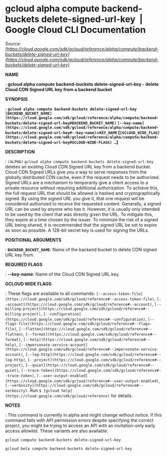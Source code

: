 # gcloud alpha compute backend-buckets delete-signed-url-key  |  Google Cloud CLI Documentation

*Source: [https://cloud.google.com/sdk/gcloud/reference/alpha/compute/backend-buckets/delete-signed-url-key](https://cloud.google.com/sdk/gcloud/reference/alpha/compute/backend-buckets/delete-signed-url-key)*

**NAME**

: **gcloud alpha compute backend-buckets delete-signed-url-key - delete Cloud CDN Signed URL key from a backend bucket**

**SYNOPSIS**

: **`gcloud alpha compute backend-buckets delete-signed-url-key` `[BACKEND_BUCKET_NAME](https://cloud.google.com/sdk/gcloud/reference/alpha/compute/backend-buckets/delete-signed-url-key#BACKEND_BUCKET_NAME)` `[--key-name](https://cloud.google.com/sdk/gcloud/reference/alpha/compute/backend-buckets/delete-signed-url-key#--key-name)`=`KEY_NAME` [`[GCLOUD_WIDE_FLAG](https://cloud.google.com/sdk/gcloud/reference/alpha/compute/backend-buckets/delete-signed-url-key#GCLOUD-WIDE-FLAGS) …`]**

**DESCRIPTION**

: `(ALPHA)` `gcloud alpha compute backend-buckets
delete-signed-url-key` deletes an existing Cloud CDN Signed URL key from a
backend bucket.
Cloud CDN Signed URLs give you a way to serve responses from the globally
distributed CDN cache, even if the request needs to be authorized.
Signed URLs are a mechanism to temporarily give a client access to a private
resource without requiring additional authorization. To achieve this, the full
request URL that should be allowed is hashed and cryptographically signed. By
using the signed URL you give it, that one request will be considered authorized
to receive the requested content.
Generally, a signed URL can be used by anyone who has it. However, it is usually
only intended to be used by the client that was directly given the URL. To
mitigate this, they expire at a time chosen by the issuer. To minimize the risk
of a signed URL being shared, it is recommended that the signed URL be set to
expire as soon as possible.
A 128-bit secret key is used for signing the URLs.

**POSITIONAL ARGUMENTS**

: **`BACKEND_BUCKET_NAME`**:
Name of the backend bucket to delete CDN signed URL key from.

**REQUIRED FLAGS**

: **--key-name**:
Name of the Cloud CDN Signed URL key.

**GCLOUD WIDE FLAGS**

: These flags are available to all commands: `[--access-token-file](https://cloud.google.com/sdk/gcloud/reference#--access-token-file)`,
`[--account](https://cloud.google.com/sdk/gcloud/reference#--account)`, `[--billing-project](https://cloud.google.com/sdk/gcloud/reference#--billing-project)`,
`[--configuration](https://cloud.google.com/sdk/gcloud/reference#--configuration)`,
`[--flags-file](https://cloud.google.com/sdk/gcloud/reference#--flags-file)`,
`[--flatten](https://cloud.google.com/sdk/gcloud/reference#--flatten)`, `[--format](https://cloud.google.com/sdk/gcloud/reference#--format)`, `[--help](https://cloud.google.com/sdk/gcloud/reference#--help)`, `[--impersonate-service-account](https://cloud.google.com/sdk/gcloud/reference#--impersonate-service-account)`,
`[--log-http](https://cloud.google.com/sdk/gcloud/reference#--log-http)`,
`[--project](https://cloud.google.com/sdk/gcloud/reference#--project)`, `[--quiet](https://cloud.google.com/sdk/gcloud/reference#--quiet)`, `[--trace-token](https://cloud.google.com/sdk/gcloud/reference#--trace-token)`, `[--user-output-enabled](https://cloud.google.com/sdk/gcloud/reference#--user-output-enabled)`,
`[--verbosity](https://cloud.google.com/sdk/gcloud/reference#--verbosity)`.
Run `$ [gcloud help](https://cloud.google.com/sdk/gcloud/reference)` for details.

**NOTES**

: This command is currently in alpha and might change without notice. If this
command fails with API permission errors despite specifying the correct project,
you might be trying to access an API with an invitation-only early access
allowlist. These variants are also available:

```
gcloud compute backend-buckets delete-signed-url-key
```

```
gcloud beta compute backend-buckets delete-signed-url-key
```